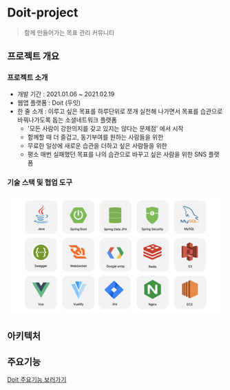 # Doit-project
> 함께 만들어가는 목표 관리 커뮤니티 

## 프로젝트 개요
### 프로젝트 소개
- 개발 기간 : 2021.01.06 ~ 2021.02.19
- 웹앱 플랫폼 : Doit (두잇) 
- 한 줄 소개 : 이루고 싶은 목표를 하루단위로 쪼개 실천해 나가면서 목표를 습관으로 바꿔나가도록 돕는 소셜네트워크 플랫폼
    -   '모든 사람이 강한의지를 갖고 있지는 않다는 문제점' 에서 시작
    -   함께할 때 더 즐겁고, 동기부여를 원하는 사람들을 위한
    -   무료한 일상에 새로운 습관을 더하고 싶은 사람들을 위한
    -   평소 매번 실패했던 목표를 나의 습관으로 바꾸고 싶은 사람을 위한 SNS 플랫폼
    
### 기술 스택 및 협업 도구
![skill](images/skill.png)

## 아키텍처

## 주요기능
[Doit 주요기능 보러가기](https://github.com/buri-1029/Doit-project/wiki/Doit-Feature)